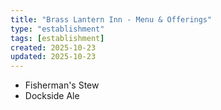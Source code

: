 ```yaml
---
title: "Brass Lantern Inn - Menu & Offerings"
type: "establishment"
tags: [establishment]
created: 2025-10-23
updated: 2025-10-23
---
```

- Fisherman's Stew
- Dockside Ale
